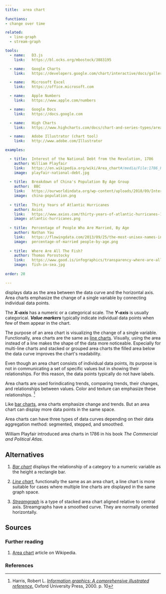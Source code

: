 ```yaml
---
title:  area chart
  
functions:
- change over time

related:
  - line-graph
  - stream-graph

tools:
  - name:   D3.js
    link:   https://bl.ocks.org/mbostock/3883195

  - name:   Google Charts
    link:   https://developers.google.com/chart/interactive/docs/gallery/areachart

  - name:   Microsoft Excel
    link:   https://office.microsoft.com

  - name:   Apple Numbers
    link:   https://www.apple.com/numbers

  - name:   Google Docs
    link:   https://docs.google.com

  - name:   High Charts
    link:   https://www.highcharts.com/docs/chart-and-series-types/area-chart

  - name:   Adobe Illustrator (chart tool)
    link:   http://www.adobe.com/Illustrator

examples:

  - title:  Interest of the National Debt from the Revolution, 1786
    author: William Playfair
    link:   https://en.wikipedia.org/wiki/Area_chart#/media/File:1786_Playfair_-_25_Interest_of_the_national_Debt_from_the_Revolution.jpg
    image:  playfair-national-debt.jpg
    
  - title:  Breakdown of China's Population By Age Group
    author:  BBC
    link:   https://ourworldindata.org/wp-content/uploads/2018/09/Internet-users-by-world-region.png
    image:  china-population.png
    
  - title:  Thirty Years of Atlantic Hurricanes
    author: Axios
    link:   https://www.axios.com/thirty-years-of-atlantic-hurricanes-1513305322-8b3c056a-ff13-49dc-a95d-961481119907.html
    image: atlantic-hurricanes.png
    
  - title:  Percentage of People Who Are Married, By Age
    author: Nathan Yau
    link:   https://flowingdata.com/2013/09/25/the-most-unisex-names-in-us-history/
    image:  percentage-of-married people-by-age.png
  
  - title:  Where Are All The Fish?
    author: Thomas Porostocky
    link:   https://www.good.is/infographics/transparency-where-are-all-the-fish#open
    image:  fish-in-sea.jpg
    
order: 20

---
```


displays data as the area between the data curve and the horizontal axis. Area charts emphasize the change of a single variable by connecting individual data points. 


<!--more-->
The ***X-axis*** has a numeric or a categorical scale. The ***Y-axis*** is usually categorical. ***Value markers*** typically indicate individual data points when few of them appear in the chart.

The purpose of an area chart is visualizing the change of a single variable. Functionally, area charts are the same as [line charts](/line-chart). Visually, using the area instead of a line makes the shape of the data more noticeable. Especially for multi-line charts and stacked or grouped area charts the filled area below the data curve improves the chart's readability. 

Even though an area chart consists of individual data points, its purpose is not in communicating a set of specific values but in showing their relationships. For this reason, the data points typically do not have labels.

Area charts are used forindicating trends, comparing trends, their changes, and relationships between values. Color and texture can emphasize these relationships. [^harris]

Like [bar charts](/bar-chart), area charts emphasize change and trends. But an area chart can display more data points in the same space. 

Area charts can have three types of data curves depending on their data aggregation method: segmented, stepped, and smoothed.

William Playfair introduced area charts in 1786 in his book *The Commercial and Political Atlas*.

## Alternatives

1. [*Bar chart*](/line-chart) displays the relationship of a category to a numeric variable as the height a rectangle bar.

2. [*Line chart*](/line-chart), functionally the same as an area chart, a line chart is more suitable for cases where multiple line charts are displayed in the same graph space.

3. [*Streamgraph*](/stream-graph) is a type of stacked area chart aligned relative to central axis. Streamgraphs have a smoothed curve. They are normally oriented horizontally.

## Sources

### Further reading
1. [Area chart](https://en.wikipedia.org/wiki/Area_chart) article on Wikipedia.

### References
[^harris]: Harris, Robert L. [*Information graphics: A comprehensive illustrated reference.*](https://books.google.com/books?hl=en&lr=&id=qusmDAAAQBAJ) Oxford University Press, 2000. p. 10
